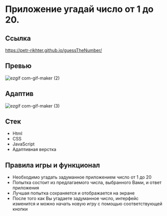 # Приложение угадай число от 1 до 20.

## Ссылка

https://petr-rikhter.github.io/guessTheNumber/

## Превью

![ezgif com-gif-maker (2)](https://user-images.githubusercontent.com/105044705/204018990-c4ef31a9-246f-4757-ab09-849ba8c5f761.gif)

## Адаптив

![ezgif com-gif-maker (3)](https://user-images.githubusercontent.com/105044705/204019047-1b6c49e2-e7a5-49d6-8616-084b6a57022f.gif)

## Стек

- Html
- CSS
- JavaScript
- Адаптивная верстка


## Правила игры и функционал

- Необходимо угадать задуманное приложением число от 1 до 20
- Попытка состоит из предлагаемого числа, выбранного Вами, и ответ приложения
- Лучшая попытка сохраняется и отображается на экране
- После того как Вы угадаете задуманное число, интерфейс изменится и можно начать новую игру с помощью соответствующей кнопки


